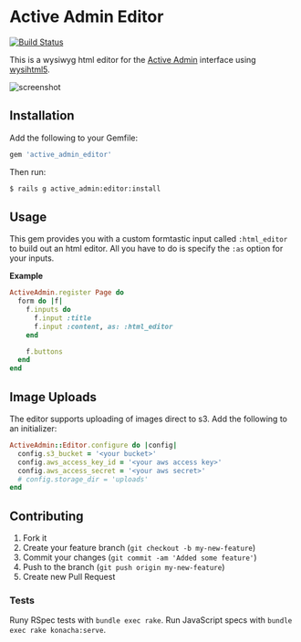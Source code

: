 # Active Admin Editor

[![Build Status](https://travis-ci.org/ejholmes/active_admin_editor.png)](https://travis-ci.org/ejholmes/active_admin_editor)

This is a wysiwyg html editor for the [Active Admin](http://activeadmin.info/)
interface using [wysihtml5](https://github.com/xing/wysihtml5).

![screenshot](https://dl.dropbox.com/u/1906634/Captured/6V2rZ.png)

## Installation

Add the following to your Gemfile:

```ruby
gem 'active_admin_editor'
```

Then run:

```bash
$ rails g active_admin:editor:install
```

## Usage

This gem provides you with a custom formtastic input called `:html_editor` to build out an html editor.
All you have to do is specify the `:as` option for your inputs.

**Example**

```ruby
ActiveAdmin.register Page do
  form do |f|
    f.inputs do
      f.input :title
      f.input :content, as: :html_editor
    end

    f.buttons
  end
end
```

## Image Uploads

The editor supports uploading of images direct to s3. Add the following to an
initializer:

```ruby
ActiveAdmin::Editor.configure do |config|
  config.s3_bucket = '<your bucket>'
  config.aws_access_key_id = '<your aws access key>'
  config.aws_access_secret = '<your aws secret>'
  # config.storage_dir = 'uploads'
end
```

## Contributing

1. Fork it
2. Create your feature branch (`git checkout -b my-new-feature`)
3. Commit your changes (`git commit -am 'Added some feature'`)
4. Push to the branch (`git push origin my-new-feature`)
5. Create new Pull Request

### Tests

Runy RSpec tests with `bundle exec rake`. Run JavaScript specs with `bundle
exec rake konacha:serve`.
